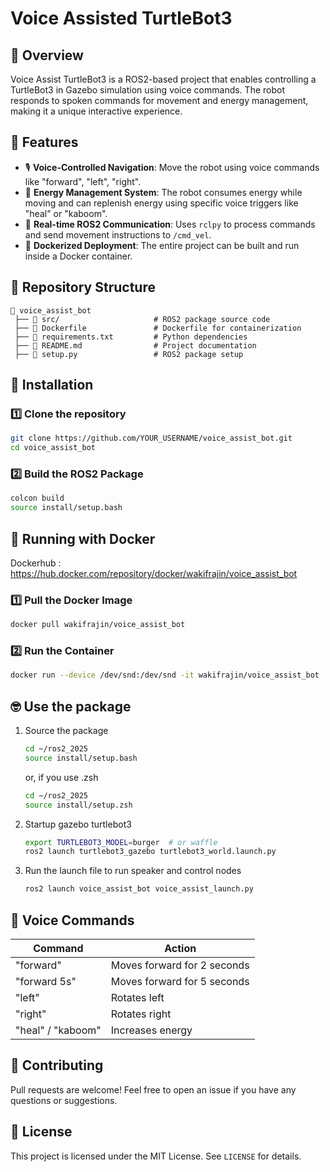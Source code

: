 # Voice Assisted TurtleBot3

## 📌 Overview
Voice Assist TurtleBot3 is a ROS2-based project that enables controlling a TurtleBot3 in Gazebo simulation using voice commands. The robot responds to spoken commands for movement and energy management, making it a unique interactive experience.

## 🚀 Features
- 🎙️ **Voice-Controlled Navigation**: Move the robot using voice commands like "forward", "left", "right".
- 🔋 **Energy Management System**: The robot consumes energy while moving and can replenish energy using specific voice triggers like "heal" or "kaboom".
- 📡 **Real-time ROS2 Communication**: Uses `rclpy` to process commands and send movement instructions to `/cmd_vel`.
- 🐳 **Dockerized Deployment**: The entire project can be built and run inside a Docker container.

## 📁 Repository Structure
```
📂 voice_assist_bot
 ├── 📂 src/                     # ROS2 package source code
 ├── 📄 Dockerfile               # Dockerfile for containerization
 ├── 📄 requirements.txt         # Python dependencies
 ├── 📄 README.md                # Project documentation
 ├── 📄 setup.py                 # ROS2 package setup
```

## 🔧 Installation
### **1️⃣ Clone the repository**
```bash
git clone https://github.com/YOUR_USERNAME/voice_assist_bot.git
cd voice_assist_bot
```
### **2️⃣ Build the ROS2 Package**
```bash
colcon build
source install/setup.bash
```

## 🐳 Running with Docker

Dockerhub : https://hub.docker.com/repository/docker/wakifrajin/voice_assist_bot

### **1️⃣ Pull the Docker Image**
```bash
docker pull wakifrajin/voice_assist_bot
```
### **2️⃣ Run the Container**
```bash
docker run --device /dev/snd:/dev/snd -it wakifrajin/voice_assist_bot
```

## 🤓 Use the package
1. Source the package
   ```bash
   cd ~/ros2_2025
   source install/setup.bash
   ```
   or, if you use .zsh
   ```bash
   cd ~/ros2_2025
   source install/setup.zsh
   ```
2. Startup gazebo turtlebot3
   ```bash
   export TURTLEBOT3_MODEL=burger  # or waffle
   ros2 launch turtlebot3_gazebo turtlebot3_world.launch.py
   ```
3. Run the launch file to run speaker and control nodes
   ```bash
   ros2 launch voice_assist_bot voice_assist_launch.py
   ```

## 🎤 Voice Commands
| Command      | Action |
|-------------|--------|
| "forward"    | Moves forward for 2 seconds |
| "forward 5s" | Moves forward for 5 seconds |
| "left"       | Rotates left |
| "right"      | Rotates right |
| "heal" / "kaboom" | Increases energy |

## 🤝 Contributing
Pull requests are welcome! Feel free to open an issue if you have any questions or suggestions.

## 📜 License
This project is licensed under the MIT License. See `LICENSE` for details.

